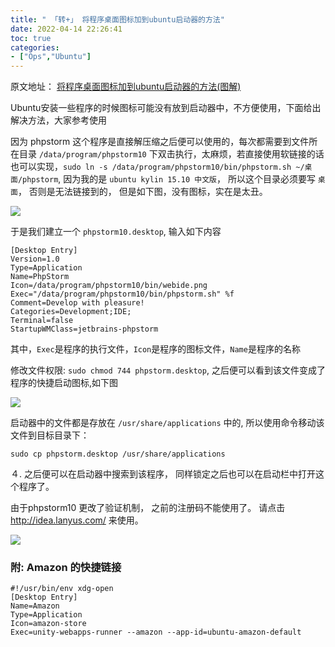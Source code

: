 ```yaml
---
title: " 「转+」 将程序桌面图标加到ubuntu启动器的方法"
date: 2022-04-14 22:26:41
toc: true
categories:
- ["Ops","Ubuntu"]
---
```


原文地址： [将程序桌面图标加到ubuntu启动器的方法(图解)](http://www.jb51.net/os/Ubuntu/123320.html)

Ubuntu安装一些程序的时候图标可能没有放到启动器中，不方便使用，下面给出解决方法，大家参考使用

因为 phpstorm 这个程序是直接解压缩之后便可以使用的，每次都需要到文件所在目录 `/data/program/phpstorm10` 下双击执行，太麻烦，若直接使用软链接的话也可以实现，`sudo ln -s /data/program/phpstorm10/bin/phpstorm.sh ~/桌面/phpstorm`, 因为我的是 `ubuntu kylin 15.10 中文版`， 所以这个目录必须要写 `桌面`， 否则是无法链接到的，  但是如下图，没有图标，实在是太丑。

![](https://file.wulicode.com/yuque/202208/04/14/4848IGWorQ9T.jpg?x-oss-process=image/resize,h_110)

于是我们建立一个 `phpstorm10.desktop`, 输入如下内容



```
[Desktop Entry]
Version=1.0
Type=Application
Name=PhpStorm
Icon=/data/program/phpstorm10/bin/webide.png
Exec="/data/program/phpstorm10/bin/phpstorm.sh" %f
Comment=Develop with pleasure!
Categories=Development;IDE;
Terminal=false
StartupWMClass=jetbrains-phpstorm
```
其中，`Exec`是程序的执行文件，`Icon`是程序的图标文件，`Name`是程序的名称

修改文件权限: `sudo chmod 744 phpstorm.desktop`, 之后便可以看到该文件变成了程序的快捷启动图标,如下图

![](https://file.wulicode.com/yuque/202208/04/14/4849RzlzpF1e.jpg?x-oss-process=image/resize,h_232)

启动器中的文件都是存放在 `/usr/share/applications` 中的, 所以使用命令移动该文件到目标目录下：
```
sudo cp phpstorm.desktop /usr/share/applications
```
４. 之后便可以在启动器中搜索到该程序， 同样锁定之后也可以在启动栏中打开这个程序了。

由于phpstorm10 更改了验证机制， 之前的注册码不能使用了。 请点击  http://idea.lanyus.com/  来使用。

![](https://file.wulicode.com/yuque/202208/04/14/4849ybjzTzMv.jpg?x-oss-process=image/resize,h_412)

### 附: Amazon 的快捷链接
```
#!/usr/bin/env xdg-open
[Desktop Entry]
Name=Amazon
Type=Application
Icon=amazon-store
Exec=unity-webapps-runner --amazon --app-id=ubuntu-amazon-default
```


